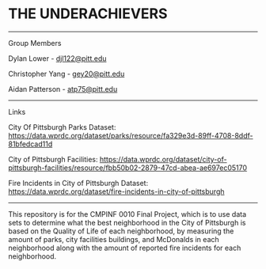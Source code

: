 # THE UNDERACHIEVERS
---------------------------
Group Members

Dylan Lower - djl122@pitt.edu

Christopher Yang - gey20@pitt.edu

Aidan Patterson - atp75@pitt.edu

---------------------------
Links

City Of Pittsburgh Parks Dataset: https://data.wprdc.org/dataset/parks/resource/fa329e3d-89ff-4708-8ddf-81bfedcad11d 

City of Pittsburgh Facilities: https://data.wprdc.org/dataset/city-of-pittsburgh-facilities/resource/fbb50b02-2879-47cd-abea-ae697ec05170

Fire Incidents in City of Pittsburgh Dataset: https://data.wprdc.org/dataset/fire-incidents-in-city-of-pittsburgh

---------------------------

This repository is for the CMPINF 0010 Final Project, which is to use data sets to determine what the best neighborhood in the City of Pittsburgh is based on the Quality of Life of each neighborhood, by measuring the amount of parks, city facilities buildings, and McDonalds in each neighborhood along with the amount of reported fire incidents for each neighborhood.
